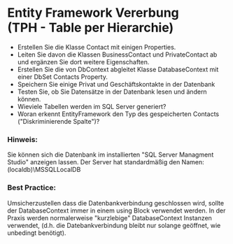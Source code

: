 ﻿# Entity Framework Vererbung <br> (TPH - Table per Hierarchie)

- Erstellen Sie die Klasse Contact mit einigen Properties.
- Leiten Sie davon die Klassen BusinessContact und PrivateContact ab und ergänzen Sie dort weitere Eigenschaften.
- Erstellen Sie die von DbContext abgleitet Klasse DatabaseContext mit einer DbSet<Contact> Contacts Property.
- Speichern Sie einige Privat und Geschäftskontakte in der Datenbank
- Testen Sie, ob Sie Datensätze in der Datenbank lesen und ändern können.
- Wieviele Tabellen werden im SQL Server generiert?
- Woran erkennt EntityFramework den Typ des gespeicherten Contacts ("Diskriminierende Spalte")?

### Hinweis:
Sie können sich die Datenbank im installierten "SQL Server Managment Studio" anzeigen lassen.
Der Server hat standardmäßig den Namen: (localdb)\MSSQLLocalDB

### Best Practice:
Umsicherzustellen dass die Datenbankverbindung geschlossen wird, 
sollte der DatabaseContext immer in einem using Block verwendet werden.
In der Praxis werden normalerweise "kurzlebige" DatabaseContext Instanzen verwendet, 
(d.h. die Datebankverbindung bleibt nur solange geöffnet, wie unbedingt benötigt).







